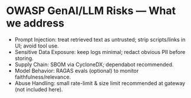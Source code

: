 ﻿# OWASP GenAI/LLM Risks — What we address

- Prompt Injection: treat retrieved text as untrusted; strip scripts/links in UI; avoid tool use.
- Sensitive Data Exposure: keep logs minimal; redact obvious PII before storing.
- Supply Chain: SBOM via CycloneDX; dependabot recommended.
- Model Behavior: RAGAS evals (optional) to monitor faithfulness/relevance.
- Abuse Handling: small rate-limit & size limit recommended at gateway (not included here).
